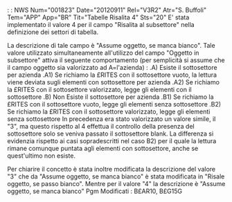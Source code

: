  :  : NWS Num="001823" Date="20120911" Rel="V3R2" Atr="S. Buffoli" Tem="APP" App="BR" Tit="Tabelle Risalita 4" Sts="20"
E' stata implementato il valore 4 per il campo "Risalita al subsettore" nella definizione dei settori di tabella.

La descrizione di tale campo è "Assume oggetto, se manca bianco". Tale valore utilizzato simultaneamente all'utilizzo del campo "Oggetto in subsettore" attiva il seguente comportamento (per semplicità si assume che il campo oggetto sia valorizzato ad A=l'azienda) : 
.A) Esiste il sottosettore per azienda
.A1) Se richiamo la £RITES con il sottosettore vuoto, la lettura viene deviata sugli elementi con sottosettore per azienda
.A2) Se richiamo la £RITES con il sottosettore valorizzato, legge gli elementi con il sottosettore
.B) Non Esiste il sottosettore per azienda
.B1) Se richiamo la £RITES con il sottosettore vuoto, legge gli elementi senza sottosettore .B2) Se richiamo la £RITES con il sottosettore valorizzato, legge gli elementi senza sottosettore 
In precedenza era stato valorizzato un valore simile, il "3", ma questo rispetto al 4 effettua il controllo della presenza del sottosettore solo se veniva passato il sottosettore blank.
La differenza si evidenzia rispetto ai casi sopradescritti nel caso B2) per il quale la lettura rimane comunque puntata agli elementi con sottosettore, anche se quest'ultimo non esiste.

Per chiarire il concetto è stata inoltre modificata la descrizione del valore "3" che da "Assume oggetto, se manca bianco" è stata modificata in "Risale oggetto, se passo bianco".
Mentre per il valore "4" la descrizione è "Assume oggetto, se manca bianco" 
Pgm Modificati :  B£AR10, B£G15G

